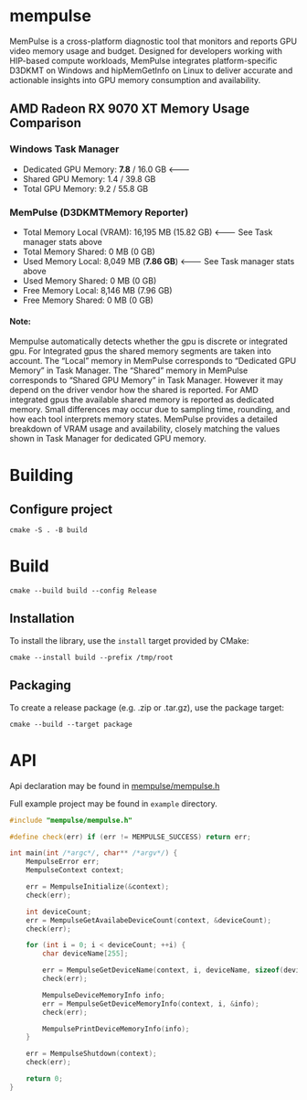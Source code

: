 # mempulse
MemPulse is a cross-platform diagnostic tool that monitors and reports GPU video memory usage and budget. Designed for developers working with HIP-based compute workloads, MemPulse integrates platform-specific D3DKMT on Windows and hipMemGetInfo on Linux to deliver accurate and actionable insights into GPU memory consumption and availability.

## AMD Radeon RX 9070 XT Memory Usage Comparison
### Windows Task Manager
* Dedicated GPU Memory: **7.8** / 16.0 GB <--- 
* Shared GPU Memory: 1.4 / 39.8 GB
* Total GPU Memory: 9.2 / 55.8 GB

### MemPulse (D3DKMTMemory Reporter)

* Total Memory Local (VRAM): 16,195 MB (15.82 GB) <--- See Task manager stats above
* Total Memory Shared: 0 MB (0 GB)
* Used Memory Local: 8,049 MB (**7.86 GB**) <--- See Task manager stats above
* Used Memory Shared: 0 MB (0 GB)
* Free Memory Local: 8,146 MB (7.96 GB)
* Free Memory Shared: 0 MB (0 GB)

#### Note:
Mempulse automatically detects whether the gpu is discrete or integrated gpu.
For Integrated gpus the shared memory segments are taken into account.
The “Local” memory in MemPulse corresponds to “Dedicated GPU Memory” in Task Manager.
The “Shared” memory in MemPulse corresponds to “Shared GPU Memory” in Task Manager.
However it may depend on the driver vendor how the shared is reported. For AMD integrated
gpus the available shared memory is reported as dedicated memory.
Small differences may occur due to sampling time, rounding, and how each tool interprets memory states.
MemPulse provides a detailed breakdown of VRAM usage and availability, closely matching the values shown in Task Manager for dedicated GPU memory.

# Building

## Configure project
```
cmake -S . -B build
```

# Build 
```
cmake --build build --config Release
```

## Installation

To install the library, use the `install` target provided by CMake:
```
cmake --install build --prefix /tmp/root
```

## Packaging

To create a release package (e.g. .zip or .tar.gz), use the package target:

```
cmake --build --target package
```

# API 

Api declaration may be found in [mempulse/mempulse.h](mempulse/mempulse.h)

Full example project may be found in `example` directory.

```cpp
#include "mempulse/mempulse.h"

#define check(err) if (err != MEMPULSE_SUCCESS) return err;

int main(int /*argc*/, char** /*argv*/) {
    MempulseError err;
    MempulseContext context;

    err = MempulseInitialize(&context);
    check(err);

    int deviceCount;
    err = MempulseGetAvailabeDeviceCount(context, &deviceCount);
    check(err);

    for (int i = 0; i < deviceCount; ++i) {
        char deviceName[255];

        err = MempulseGetDeviceName(context, i, deviceName, sizeof(deviceName));
        check(err);

        MempulseDeviceMemoryInfo info;
        err = MempulseGetDeviceMemoryInfo(context, i, &info);
        check(err);

        MempulsePrintDeviceMemoryInfo(info);
    }

    err = MempulseShutdown(context);
    check(err);

    return 0;
}

```
